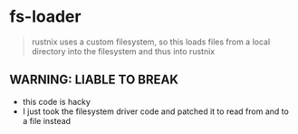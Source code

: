 # fs-loader
> rustnix uses a custom filesystem, so this loads files from a local directory into the filesystem and thus into rustnix
## WARNING: LIABLE TO BREAK
- this code is hacky
- I just took the filesystem driver code and patched it to read from and to a file instead
